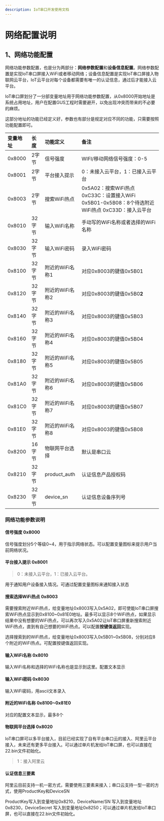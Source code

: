 ```yaml
---
description: IoT串口开发使用文档
---
```


# 网络配置说明

## 1、网络功能配置

网络功能参数配置，也是分为两部分：**网络参数配置**和**设备信息配置**。网络参数配置是实现IoT串口屏接入WiFi或者移动网络；设备信息配置是实现IoT串口屏接入物联网云平台，IoT云平台对每个设备都需要有唯一的认证信息，通过后才能接入云平台。

IoT串口屏划分了一分部变量地址用于网络功能参数配置，从0x8000开始地址是系统占用地址，用户在配置GUS工程时需要避开，以免出现冲突而带来的不必要的麻烦。

这部分地址的功能已经定义好，参数也有部分是规定对应不同的功能，只需要按照功能配置即可。

| **变量地址** |  **长度** | **功能定义** | **备注** |
| :--- | :--- | :--- | :--- |
| 0x8000 | 2字节 | 信号强度 | WIFI/移动网络信号强度：0-5 |
| 0x8001 | 2字节 | 平台接入提示 | 0：未接入云平台，1：已接入云平台 |
| 0x8003 | 2字节 | 搜索WiFi热点 | 0x5A02：搜索WiFi热点 0xC33C：设置接入WiFi 0x5B01-0x5B08：8个待选附近WiFi热点 0xC33D：接入云平台 |
| 0x8010 | 32字节 | 输入WiFi名称 | 手动写的WiFi名称或者选择的WiFi名称 |
| 0x8030 | 32字节 | 输入WiFi密码 | 录入WiFi密码 |
| 0x8100 | 32字节 | 附近的WiFi名称1 | 对应0x8003的键值0x5B01 |
| 0x8120 | 32字节 | 附近的WiFi名称2 | 对应0x8003的键值0x5B0**2** |
| 0x8140 | 32字节 | 附近的WiFi名称3 | 对应0x8003的键值0x5B03 |
| 0x8160 | 32字节 | 附近的WiFi名称4 | 对应0x8003的键值0x5B04 |
| 0x8180 | 32字节 | 附近的WiFi名称5 | 对应0x8003的键值0x5B05 |
| 0x81A0 | 32字节 | 附近的WiFi名称6 | 对应0x8003的键值0x5B06 |
| 0x81C0 | 32字节 | 附近的WiFi名称7 | 对应0x8003的键值0x5B07 |
| 0x81E0 | 32字节 | 附近的WiFi名称8 | 对应0x8003的键值0x5B08 |
| 0x8200 | 16字节 | 物联网平台选择 | 默认是串口云 |
| 0x8210 | 32字节 | product\_auth | 认证信息产品授权码 |
| 0x8230 | 32字节 | device\_sn | 认证信息设备序列号 |

### 网络功能参数说明

#### 信号强度 0x8000

信号强度划分5个等级0~4，用于指示网络状态。可以配置变量图标来提示用户当前网络状况。

#### 平台接入提示 0x8001

> 0：未接入云平台，1：已接入云平台。

用于通知用户设备接入情况。可通过配置变量图标来通知接入状态

#### 搜索选择WiFi热点 0x8003

需要搜索附近WiFi热点，给变量地址0x8003写入0x5A02，即可使能IoT串口屏搜索WiFi热点显示到0x8100~0x81E0地址。最多可以显示8个WiFi热点，如果显示结果中没有想要的WiFi热点，可以再次写入0x5A02让IoT串口屏重新搜索附近WiFi热点，直到有自己想要的WiFi热点。可以配置**按键值返回**实现。

选择搜索到的WiFi热点，给变量地址0x8003写入0x5B01~0x5B08，分别对应8个附近的WiFi热点。可配置按键值返回实现。

#### 输入WiFi名称 0x8010

输入WiFi名称和选择的WiFi名称也是显示到这里。配置文本显示

#### 输入WiFi密码 0x8030

输入WiFi密码，用ascii文本录入

#### 附近的WiFi名称 0x8100~0x81E0

对应的配置文本显示，最多8个

#### 物联网平台选择 0x8020

IoT串口屏可以多平台接入，目前已经实现了自有平台串口云的接入、阿里云平台接入，未来还有更多平台接入。可以通过单片机发给IoT串口屏，也可以直接在22.bin文件初始化。

> 1：接入阿里云

#### 认证信息三要素

阿里云目前支持一机一密方式，需要使用三要素来接入；串口云支持一型一密的方式，使用ProductKey和DeviceSN 

ProductKey写入到变量地址0x8210，DeviceName/SN 写入到变量地址0x8230，DeviceSecret 写入到变量地址0x8250；可以通过单片机发给IoT串口屏，也可以直接在22.bin文件初始化。

